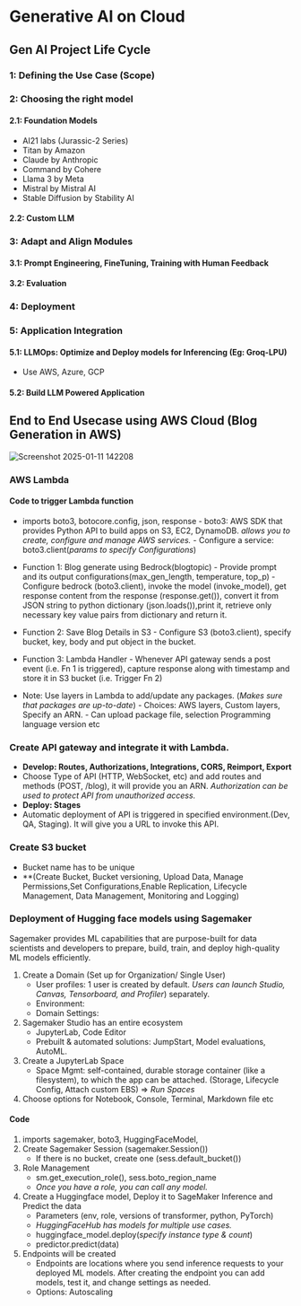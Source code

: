 # Generative AI on Cloud

## Gen AI Project Life Cycle
### 1: Defining the Use Case (Scope)
### 2: Choosing the right model 
#### 2.1: Foundation Models 
- AI21 labs (Jurassic-2 Series)
- Titan by Amazon
- Claude by Anthropic
- Command by Cohere
- Llama 3 by Meta
- Mistral by Mistral AI
- Stable Diffusion by Stability AI
#### 2.2: Custom LLM
### 3: Adapt and Align Modules 
#### 3.1: Prompt Engineering, FineTuning, Training with Human Feedback
#### 3.2: Evaluation
### 4: Deployment
### 5: Application Integration
#### 5.1: LLMOps: Optimize and Deploy models for Inferencing (Eg: Groq-LPU)
- Use AWS, Azure, GCP
#### 5.2: Build LLM Powered Application

## End to End Usecase using AWS Cloud (Blog Generation in AWS)
![Screenshot 2025-01-11 142208](https://github.com/user-attachments/assets/bf3426e4-2075-4f5d-a5cf-04ee26caddbc)
### AWS Lambda 
#### Code to trigger Lambda function 
- imports boto3, botocore.config, json, response
      - boto3: AWS SDK that provides Python API to build apps on S3, EC2, DynamoDB. *allows you to create, configure and manage AWS services.*
          - Configure a service: boto3.client(*params to specify Configurations*)
- Function 1: Blog generate using Bedrock(blogtopic)
      - Provide prompt and its output configurations(max_gen_length, temperature, top_p)
      - Configure bedrock (boto3.client), invoke the model (invoke_model), get response content from the response (response.get()), convert it from JSON string to python dictionary (json.loads()),print it, retrieve only necessary key value pairs from dictionary and return it.
- Function 2: Save Blog Details in S3
      - Configure S3 (boto3.client), specify bucket, key, body and put object in the bucket.
- Function 3: Lambda Handler
      - Whenever API gateway sends a post event (i.e. Fn 1 is triggered), capture response along with timestamp and store it in S3 bucket (i.e. Trigger Fn 2)
  
- Note: Use layers in Lambda to add/update any packages. (*Makes sure that packages are up-to-date*)
      - Choices: AWS layers, Custom layers, Specify an ARN.
      - Can upload package file, selection Programming language version etc

### Create API gateway and integrate it with Lambda. 
- **Develop: Routes, Authorizations, Integrations, CORS, Reimport, Export**
- Choose Type of API (HTTP, WebSocket, etc) and add routes and methods (POST, /blog), it will provide you an ARN. *Authorization can be used to protect API from unauthorized access.*
- **Deploy: Stages**
- Automatic deployment of API is triggered in specified environment.(Dev, QA, Staging). It will give you a URL to invoke this API.

### Create S3 bucket
- Bucket name has to be unique
- **(Create Bucket, Bucket versioning, Upload Data, Manage Permissions,Set Configurations,Enable Replication, Lifecycle Management, Data Management, Monitoring and Logging)

### Deployment of Hugging face models using Sagemaker
Sagemaker provides ML capabilities that are purpose-built for data scientists and developers to prepare, build, train, and deploy high-quality ML models efficiently.
1. Create a Domain (Set up for Organization/ Single User)
    - User profiles: 1 user is created by default. *Users can launch Studio, Canvas, Tensorboard, and Profiler*) separately.
    - Environment: 
    - Domain Settings:
2. Sagemaker Studio has an entire ecosystem
    - JupyterLab, Code Editor
    - Prebuilt & automated solutions:  JumpStart, Model evaluations, AutoML.
3. Create a JupyterLab Space
   - Space Mgmt: self-contained, durable storage container (like a filesystem), to which the app can be attached. (Storage, Lifecycle Config, Attach custom EBS) => *Run Spaces*
4. Choose options for Notebook, Console, Terminal, Markdown file etc

#### Code
1. imports sagemaker, boto3, HuggingFaceModel,
2. Create Sagemaker Session (sagemaker.Session())
      - If there is no bucket, create one (sess.default_bucket())
3. Role Management 
      - sm.get_execution_role(), sess.boto_region_name
      - *Once you have a role, you can call any model.*
4. Create a Huggingface model, Deploy it to SageMaker Inference and Predict the data
      - Parameters (env, role, versions of transformer, python, PyTorch)
      - *HuggingFaceHub has models for multiple use cases.*
      - huggingface_model.deploy(*specify instance type & count*)
      - predictor.predict(data)
5. Endpoints will be created
   - Endpoints are locations where you send inference requests to your deployed ML models. After creating the endpoint you can add models, test it, and change settings as needed.
   - Options: Autoscaling
   
   
   

  

